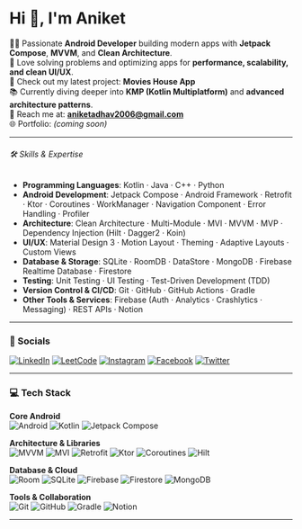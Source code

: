 # Hi 👋, I'm Aniket  

👨‍💻 Passionate **Android Developer** building modern apps with **Jetpack Compose**, **MVVM**, and **Clean Architecture**.  
🚀 Love solving problems and optimizing apps for **performance, scalability, and clean UI/UX**.  
🛒 Check out my latest project: **Movies House App**  
📚 Currently diving deeper into **KMP (Kotlin Multiplatform)** and **advanced architecture patterns**.  
📧 Reach me at: **aniketadhav2006@gmail.com**  
🌐 Portfolio: *(coming soon)*  

---

###### 🛠️ Skills & Expertise  

- **Programming Languages**: Kotlin · Java · C++ · Python  
- **Android Development**: Jetpack Compose · Android Framework · Retrofit · Ktor · Coroutines · WorkManager · Navigation Component · Error Handling · Profiler  
- **Architecture**: Clean Architecture · Multi-Module · MVI · MVVM · MVP · Dependency Injection (Hilt · Dagger2 · Koin)  
- **UI/UX**: Material Design 3 · Motion Layout · Theming · Adaptive Layouts · Custom Views  
- **Database & Storage**: SQLite · RoomDB · DataStore · MongoDB · Firebase Realtime Database · Firestore  
- **Testing**: Unit Testing · UI Testing · Test-Driven Development (TDD)  
- **Version Control & CI/CD**: Git · GitHub · GitHub Actions · Gradle  
- **Other Tools & Services**: Firebase (Auth · Analytics · Crashlytics · Messaging) · REST APIs · Notion  

---
### 📱 Socials 

[![LinkedIn](https://img.shields.io/badge/LinkedIn-blue?logo=linkedin)](https://www.linkedin.com/in/aniket-adhav-a70182312/) 
[![LeetCode](https://img.shields.io/badge/LeetCode-black?logo=leetcode)](https://leetcode.com/u/aniket_adhav/) 
[![Instagram](https://img.shields.io/badge/Instagram-pink?logo=instagram)](https://www.instagram.com/aniket_adhav_07?igsh=MXFuOHJkb3U3MTY5OQ==) 
[![Facebook](https://img.shields.io/badge/Facebook-blue?logo=facebook)](https://www.facebook.com/aniket.adhav.14661) 
[![Twitter](https://img.shields.io/badge/Twitter-black?logo=twitter)](https://x.com/aniket_adhav_07?s=09)  
  

---

### 💻 Tech Stack  

**Core Android**  
![Android](https://img.shields.io/badge/Android-green?logo=android&logoColor=white) ![Kotlin](https://img.shields.io/badge/Kotlin-purple?logo=kotlin&logoColor=white) ![Jetpack Compose](https://img.shields.io/badge/Jetpack%20Compose-4285F4?logo=jetpackcompose&logoColor=white)  

**Architecture & Libraries**  
![MVVM](https://img.shields.io/badge/MVVM-673ab7?logo=android&logoColor=white) ![MVI](https://img.shields.io/badge/MVI-2196f3?logo=android&logoColor=white) ![Retrofit](https://img.shields.io/badge/Retrofit-00bcd4?logo=square&logoColor=white) ![Ktor](https://img.shields.io/badge/Ktor-black?logo=ktor&logoColor=white) ![Coroutines](https://img.shields.io/badge/Coroutines-0095D5?logo=kotlin&logoColor=white) ![Hilt](https://img.shields.io/badge/Hilt-FF6F00?logo=google&logoColor=white)  

**Database & Cloud**  
![Room](https://img.shields.io/badge/Room-1976d2?logo=google&logoColor=white) ![SQLite](https://img.shields.io/badge/SQLite-003b57?logo=sqlite&logoColor=white) ![Firebase](https://img.shields.io/badge/Firebase-yellow?logo=firebase&logoColor=black) ![Firestore](https://img.shields.io/badge/Firestore-orange?logo=firebase&logoColor=black) ![MongoDB](https://img.shields.io/badge/MongoDB-green?logo=mongodb&logoColor=white)  

**Tools & Collaboration**  
![Git](https://img.shields.io/badge/Git-red?logo=git&logoColor=white) ![GitHub](https://img.shields.io/badge/GitHub-black?logo=github&logoColor=white) ![Gradle](https://img.shields.io/badge/Gradle-02303A?logo=gradle&logoColor=white) ![Notion](https://img.shields.io/badge/Notion-black?logo=notion&logoColor=white)  

---
